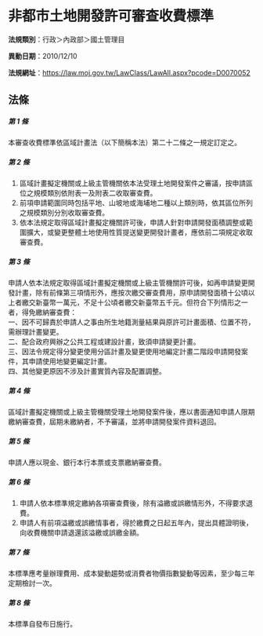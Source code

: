 # 非都市土地開發許可審查收費標準

**法規類別**：行政＞內政部＞國土管理目

**異動日期**：2010/12/10  

**法規網址**：https://law.moj.gov.tw/LawClass/LawAll.aspx?pcode=D0070052





## 法條
##### 第 1 條
本審查收費標準依區域計畫法（以下簡稱本法）第二十二條之一規定訂定之。

##### 第 2 條
1. 區域計畫擬定機關或上級主管機關依本法受理土地開發案件之審議，按申請區位之規模類別依附表一及附表二收取審查費。
1. 前項申請範圍同時包括平地、山坡地或海埔地二種以上類別時，依其區位所列之規模類別分別收取審查費。
1. 依本法規定取得區域計畫擬定機關許可後，申請人針對申請開發面積調整或範圍擴大，或變更整體土地使用性質提送變更開發計畫者，應依前二項規定收取審查費。

##### 第 3 條
申請人依本法規定取得區域計畫擬定機關或上級主管機關許可後，如再申請變更開發計畫，除有前條第三項情形外，應按次繳交審查費用，原申請開發面積十公頃以上者繳交新臺幣一萬元，不足十公頃者繳交新臺幣五千元。但符合下列情形之一者，得免繳納審查費：  
一、因不可歸責於申請人之事由所生地籍測量結果與原許可計畫面積、位置不符，需辦理計畫變更。  
二、配合政府興辦之公共工程或建設計畫，致須申請變更計畫。  
三、因法令規定得分變更使用分區計畫及變更使用地編定計畫二階段申請開發案件，其申請使用地變更編定計畫。  
四、其他變更原因不涉及計畫實質內容及配置調整。  

##### 第 4 條
區域計畫擬定機關或上級主管機關受理土地開發案件後，應以書面通知申請人限期繳納審查費，屆期未繳納者，不予審議，並將申請開發案件資料退回。

##### 第 5 條
申請人應以現金、銀行本行本票或支票繳納審查費。

##### 第 6 條
1. 申請人依本標準規定繳納各項審查費後，除有溢繳或誤繳情形外，不得要求退費。
1. 申請人有前項溢繳或誤繳情事者，得於繳費之日起五年內，提出具體證明後，向收費機關申請退還該溢繳或誤繳金額。

##### 第 7 條
本標準應考量辦理費用、成本變動趨勢或消費者物價指數變動等因素，至少每三年定期檢討一次。

##### 第 8 條
本標準自發布日施行。



